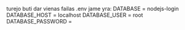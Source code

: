 turejo buti dar vienas failas .env
jame yra: 
DATABASE = nodejs-login
DATABASE_HOST = localhost
DATABASE_USER = root
DATABASE_PASSWORD =
